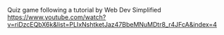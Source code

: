 Quiz game following a tutorial by Web Dev Simplified
https://www.youtube.com/watch?v=riDzcEQbX6k&list=PLIxNshtketJaz47BbeMNuMDtr8_r4JFcA&index=4